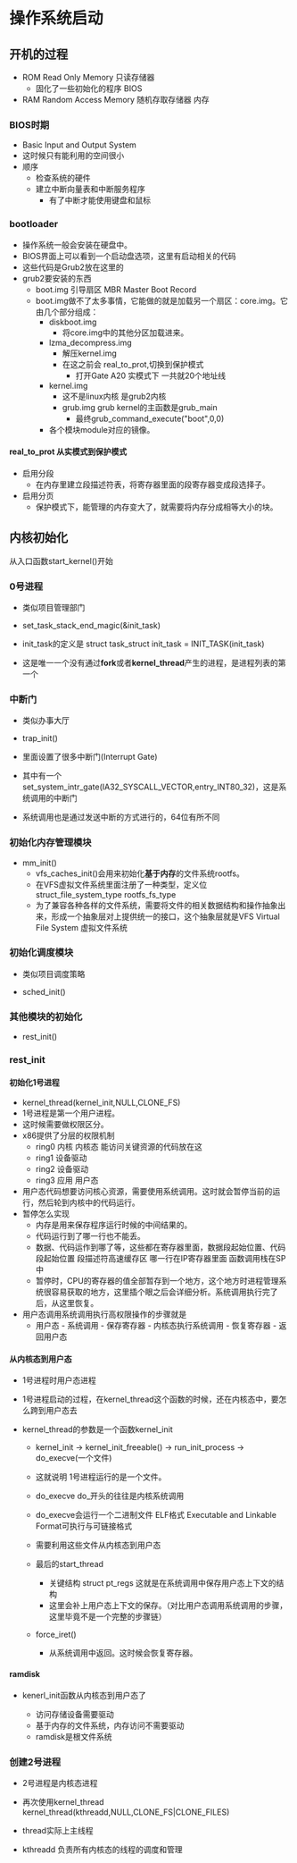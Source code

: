# 操作系统启动

## 开机的过程

- ROM Read Only Memory 只读存储器
  - 固化了一些初始化的程序 BIOS
- RAM  Random Access Memory 随机存取存储器  内存

### BIOS时期

- Basic Input and Output System
- 这时候只有能利用的空间很小
- 顺序
  - 检查系统的硬件
  - 建立中断向量表和中断服务程序
    - 有了中断才能使用键盘和鼠标

### bootloader

- 操作系统一般会安装在硬盘中。
- BIOS界面上可以看到一个启动盘选项，这里有启动相关的代码
- 这些代码是Grub2放在这里的
- grub2要安装的东西
  - boot.img 引导扇区 MBR Master Boot Record
  - boot.img做不了太多事情，它能做的就是加载另一个扇区：core.img。它由几个部分组成：
    - diskboot.img
      - 将core.img中的其他分区加载进来。
    - lzma_decompress.img
      - 解压kernel.img
      - 在这之前会 real_to_prot,切换到保护模式
        - 打开Gate A20 实模式下 一共就20个地址线
    - kernel.img
      - 这不是linux内核 是grub2内核
      - grub.img grub kernel的主函数是grub_main
        - 最终grub_command_execute("boot",0,0)
    - 各个模块module对应的镜像。

#### real_to_prot 从实模式到保护模式

- 启用分段
  - 在内存里建立段描述符表，将寄存器里面的段寄存器变成段选择子。
- 启用分页
  - 保护模式下，能管理的内存变大了，就需要将内存分成相等大小的块。

## 内核初始化

从入口函数start_kernel()开始

### 0号进程

- 类似项目管理部门

- set_task_stack_end_magic(&init_task)
- init_task的定义是 struct task_struct init_task = INIT_TASK(init_task)
- 这是唯一一个没有通过**fork**或者**kernel_thread**产生的进程，是进程列表的第一个

### 中断门

- 类似办事大厅

- trap_init()
- 里面设置了很多中断门(Interrupt Gate)
- 其中有一个 set_system_intr_gate(IA32_SYSCALL_VECTOR,entry_INT80_32)，这是系统调用的中断门
- 系统调用也是通过发送中断的方式进行的，64位有所不同

### 初始化内存管理模块

- mm_init()
  - vfs_caches_init()会用来初始化**基于内存**的文件系统rootfs。
  - 在VFS虚拟文件系统里面注册了一种类型，定义位struct_file_system_type rootfs_fs_type
  - 为了兼容各种各样的文件系统，需要将文件的相关数据结构和操作抽象出来，形成一个抽象层对上提供统一的接口，这个抽象层就是VFS Virtual File System 虚拟文件系统

### 初始化调度模块

- 类似项目调度策略

- sched_init()

### 其他模块的初始化

- rest_init()





### rest_init

#### 初始化1号进程

- kernel_thread(kernel_init,NULL,CLONE_FS)
- 1号进程是第一个用户进程。
- 这时候需要做权限区分。
- x86提供了分层的权限机制
  - ring0 内核  内核态 能访问关键资源的代码放在这
  - ring1 设备驱动
  - ring2 设备驱动
  - ring3 应用  用户态
- 用户态代码想要访问核心资源，需要使用系统调用。这时就会暂停当前的运行，然后轮到内核中的代码运行。
- 暂停怎么实现
  - 内存是用来保存程序运行时候的中间结果的。
  - 代码运行到了哪一行也不能丢。
  - 数据、代码运作到哪了等，这些都在寄存器里面，数据段起始位置、代码段起始位置 段描述符高速缓存区  哪一行在IP寄存器里面 函数调用栈在SP中
  - 暂停时，CPU的寄存器的值全部暂存到一个地方，这个地方时进程管理系统很容易获取的地方，这里插个眼之后会详细分析。系统调用执行完了后，从这里恢复。
- 用户态调用系统调用执行高权限操作的步骤就是
  - 用户态 - 系统调用 - 保存寄存器 - 内核态执行系统调用 - 恢复寄存器 - 返回用户态

#### 从内核态到用户态

- 1号进程时用户态进程

- 1号进程启动的过程，在kernel_thread这个函数的时候，还在内核态中，要怎么跨到用户态去
- kernel_thread的参数是一个函数kernel_init
  - kernel_init -> kernel_init_freeable() -> run_init_process -> do_execve(一个文件)
  
  - 这就说明 1号进程运行的是一个文件。
  
  -  do_execve do_开头的往往是内核系统调用 
  
  - do_execve会运行一个二进制文件 ELF格式 Executable and Linkable Format可执行与可链接格式

  - 需要利用这些文件从内核态到用户态
  
  - 最后的start_thread
    - 关键结构 struct pt_regs  这就是在系统调用中保存用户态上下文的结构
    - 这里会补上用户态上下文的保存。（对比用户态调用系统调用的步骤，这里毕竟不是一个完整的步骤链）
    
  - force_iret()
  
    - 从系统调用中返回。这时候会恢复寄存器。
  
#### ramdisk

- kenerl_init函数从内核态到用户态了

  - 访问存储设备需要驱动
  - 基于内存的文件系统，内存访问不需要驱动
  - ramdisk是根文件系统

### 创建2号进程

- 2号进程是内核态进程

- 再次使用kernel_thread kernel_thread(kthreadd,NULL,CLONE_FS|CLONE_FILES)
- thread实际上主线程
- kthreadd 负责所有内核态的线程的调度和管理
